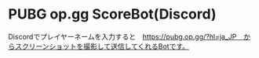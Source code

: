 # PUBG op.gg ScoreBot(Discord)

Discordでプレイヤーネームを入力すると　https://pubg.op.gg/?hl=ja_JP　からスクリーンショットを撮影して送信してくれるBotです。

